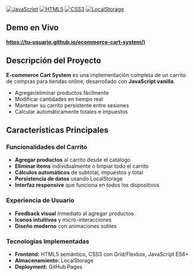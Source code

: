 [![JavaScript](https://img.shields.io/badge/JavaScript-F7DF1E?style=for-the-badge&logo=javascript&logoColor=black)]()
[![HTML5](https://img.shields.io/badge/HTML5-E34F26?style=for-the-badge&logo=html5&logoColor=white)]()
[![CSS3](https://img.shields.io/badge/CSS3-1572B6?style=for-the-badge&logo=css3&logoColor=white)]()
[![LocalStorage](https://img.shields.io/badge/Data_Layer-LocalStorage-FF6B6B?style=for-the-badge)]()

## Demo en Vivo
**[https://tu-usuario.github.io/ecommerce-cart-system/)](https://mbqcodes.github.io/E-commerce-Cart-System/)**

## Descripción del Proyecto

**E-commerce Cart System** es una implementación completa de un carrito de compras para tiendas online, desarrollado con **JavaScript vanilla**.

- Agregar/eliminar productos fácilmente
- Modificar cantidades en tiempo real
- Mantener su carrito persistente entre sesiones
- Calcular automáticamente totales e impuestos

##  Características Principales

###  **Funcionalidades del Carrito**
-  **Agregar productos** al carrito desde el catálogo
-  **Eliminar items** individualmente o limpiar todo el carrito
-  **Cálculos automáticos** de subtotal, impuestos y total
-  **Persistencia de datos** usando LocalStorage
-  **Interfaz responsive** que funciona en todos los dispositivos

### **Experiencia de Usuario**
-  **Feedback visual** inmediato al agregar productos
-  **Iconos intuitivos** y micro-interacciones
-  **Diseño moderno** con animaciones sutiles

###  **Tecnologías Implementadas**
- **Frontend:** HTML5 semántico, CSS3 con Grid/Flexbox, JavaScript ES6+
- **Almacenamiento:** LocalStorage
- **Deployment:** GitHub Pages

